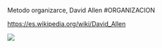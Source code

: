 Metodo organizarce, David Allen #ORGANIZACION

https://es.wikipedia.org/wiki/David_Allen

![](https://tidytoc.com/wp-content/uploads/2020/12/GTD_Diagrama_Tidytoc_Productividad-878x1024.png)
